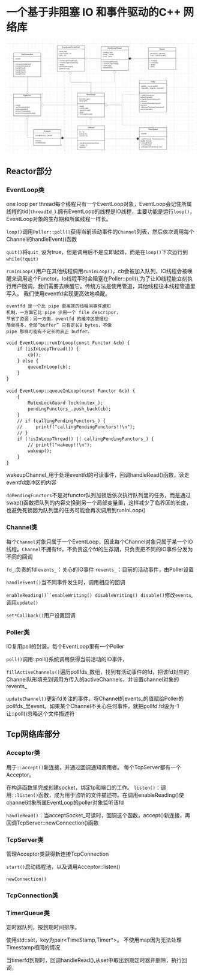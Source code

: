 # 一个基于非阻塞 IO 和事件驱动的C++ 网络库
![](https://github.com/zxll0106/muduo_net_zxl/blob/main/muduo.PNG)
## Reactor部分


### EventLoop类
one loop per thread每个线程只有一个EventLoop对象，EventLoop会记住所属线程的tid(`threadId_`).拥有EventLoop的线程是IO线程，主要功能是运行`loop()`，EventLoop对象的生存期和所属线程一样长。

`loop()`调用`Poller::poll()`获得当前活动事件的`Channel`列表，然后依次调用每个Channel的handleEvent()函数

`quit()`将`quit_`设为true，但是调用后不是立即起效，而是在`loop()`下次运行到`while(!quit)`

`runInLoop()`用户在其他线程调用`runInLoop()`，cb会被加入队列，IO线程会被唤醒来调用这个Functor。Io线程平时会阻塞在Poller::poll(),为了让IO线程能立刻执行用户回调，我们需要去唤醒它。传统方法是使用管道，其他线程往本线程管道里写入。
我们使用eventfd实现更高效地唤醒。
```
eventfd 是一个比 pipe 更高效的线程间事件通知
机制，一方面它比 pipe 少用一个 file descripor，
节省了资源；另一方面，eventfd 的缓冲区管理也
简单得多，全部“buffer” 只有定长8 bytes，不像
pipe 那样可能有不定长的真正 buffer。
```
```
void EventLoop::runInLoop(const Functor &cb) {
    if (isInLoopThread()) {
        cb();
    } else {
        queueInLoop(cb);
    }
}

void EventLoop::queueInLoop(const Functor &cb) {
    {
        MutexLockGuard lock(mutex_);
        pendingFunctors_.push_back(cb);
    }
    // if (callingPendingFunctors_) {
    //     printf("callingPendingFunctors!!\n");
    // }
    if (!isInLoopThread() || callingPendingFunctors_) {
        // printf("wakeup!!\n");
        wakeup();
    }
}
```
wakeupChannel_用于处理eventfd的可读事件，回调handleRead()函数，读走eventfd缓冲区的内容

`doPendingFunctors`不是对functor队列加锁后依次执行队列里的任务，而是通过swap()函数把队列的内容交换到另一个局部变量里，这样减少了临界区的长度，也避免死锁因为队列里的任务可能会再次调用到runInLoop()

### Channel类



每个`Channel`对象只属于一个EventLoop，因此每个Channel对象只属于某一个IO线程。`Channel`不拥有fd，不负责这个fd的生存期，只负责把不同的IO事件分发为不同的回调

`fd_`:负责的fd
`events_`：关心的IO事件
`revents_`：目前的活动事件，由Poller设置

`handleEvent()`当不同事件发生时，调用相应的回调

`enableReading()``enableWriting() disableWriting() disable()`修改`events`,调用`update()`

`set*Callback()`用户设置回调

### Poller类

IO复用poll的封装。每个EventLoop里有一个Poller

`poll()`调用::poll()系统调用获得当前活动的IO事件，

`fillActiveChannels()`遍历pollfds_数组，找到有活动事件的fd，把该fd对应的Channel队形填充到调用方传入的activeChannels，并设置channel对象的revents_

`updateChannel()`更新fd关注的事件，将Channel的events_的值赋给Poller的pollfds_里event。如果某个Channel不关心任何事件，就把pollfd.fd设为-1让::poll()忽略这个文件描述符

## Tcp网络库部分
### Acceptor类

用于`::accept()`新连接，并通过回调通知调用者。
每个TcpServer都有一个Acceptor。

在构造函数里完成创建socket，绑定Ip和端口的工作。
`listen()`：调用`::listen()`函数，成为用于监听的文件描述符。在调用enableReading()使channel对象所属EventLoop的poller对象监听该fd

`handleRead()`：当acceptSocket_可读时，回调这个函数，accept()新连接，再回调TcpServer::newConnection()函数

### TcpServer类
管理Acceptor类获得新连接TcpConnection

`start()`启动线程池，以及调用Acceptor::listen()

`newConnection()`

### TcpConnection类

### TimerQueue类

定时器队列，按到期时间排序。

使用std::set，key为pair<TimeStamp,Timer*>。
不使用map因为无法处理Timestamp相同的情况

当timerfd到期时，回调handleRead(),从set中取出到期定时器并删除，执行回调，






